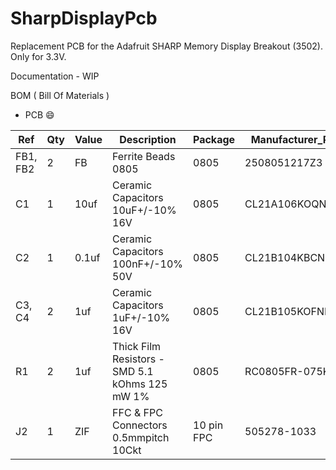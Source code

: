 # SharpDisplayPcb


Replacement PCB for the Adafruit SHARP Memory Display Breakout (3502). Only for 3.3V.


Documentation - WIP

BOM ( Bill Of Materials )
- PCB 😄



| Ref | Qty | Value  | Description                       | Package | Manufacturer_Part | Mouser_Part          | 
------------|----------|--------|-----------------------------------|---------|-------------------|----------------------|
| FB1, FB2  |    2     |   FB   |  Ferrite Beads 0805               | 0805    | 2508051217Z3      | 623-2508051217Z3     |
| C1        |    1     |  10uf  | Ceramic Capacitors 10uF+/-10% 16V | 0805    |  CL21A106KOQNNNG  |  187-CL21A106KOQNNNG |
| C2        |    1     | 0.1uf  | Ceramic Capacitors 100nF+/-10% 50V  | 0805    |  CL21B104KBCNNNC   |  187-CL21B104KBCNNNC  |
| C3, C4    |    2     |  1uf   | Ceramic Capacitors 1uF+/-10% 16V  | 0805    |  CL21B105KOFNNNF  |  187-CL21B105KOFNNNF |
| R1        |    2     |  1uf   | Thick Film Resistors - SMD 5.1 kOhms 125 mW 1%   | 0805    |  RC0805FR-075K1L   |  603-RC0805FR-075K1L  |
| J2        |    1     |  ZIF   | FFC & FPC Connectors 0.5mmpitch 10Ckt | 10 pin FPC    |  505278-1033   |  538-505278-1033  |


